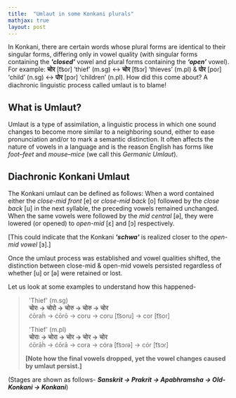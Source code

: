 ```yaml
---
title:  "Umlaut in some Konkani plurals"
mathjax: true
layout: post
---
```

In Konkani, there are certain words whose plural forms are identical to their singular forms, differing only in vowel quality (with singular forms containing the **_'closed’_** vowel and plural forms containing the **_‘open’_** vowel). For example: **चोर** [t͡soɾ] ‘thief’ (m.sg) ↔ **चोर** [t͡sɔɾ] ‘thieves’ (m.pl) & **पोर** [poɾ] ‘child’ (n.sg) ↔ **पोर** [pɔɾ] ‘children’ (n.pl). How did this come about? A diachronic linguistic process called umlaut is to blame!

## What is Umlaut?
Umlaut is a type of assimilation, a linguistic process in which one sound changes to become more similar to a neighboring sound, either to ease pronunciation and/or to mark a semantic distinction. It often affects the nature of vowels in a language and is the reason English has forms like _foot–feet_ and _mouse–mice_ (we call this *Germanic Umlaut*).

## Diachronic Konkani Umlaut
The Konkani umlaut can be defined as follows: When a word contained either the _close-mid front_ [e] or _close-mid back_ [o]  followed by the _close back_ [u] in the next syllable, the preceding vowels remained unchanged. When the same vowels were followed by the _mid central_ [ə], they were lowered (or opened) to _open-mid_ [ɛ] and [ɔ] respectively. 

[This could indicate that the Konkani **_'schwa'_** is realized closer to the _open-mid vowel_ [ɜ].]

Once the umlaut process was established and vowel qualities shifted, the distinction between close-mid & open-mid vowels persisted regardless of whether [u] or [ə] were retained or lost.

Let us look at some examples to understand how this happened-

> &nbsp; 'Thief' (m.sg) <br>
> &nbsp; **चोरः → चोरो → चोरु → चोरु → चोर​** <br>
> &nbsp; ćōraḣ → ćōrō → coru → coru [t͡soɾu] → cor [t͡soɾ]
>
> &nbsp; 'Thief' (m.pl) <br>
> &nbsp; **चोराः → चोरा → चोर → चोर → चोर​** <br>
> &nbsp; ćōrāḣ → ćōrā → cora → córa [t͡sɔɾə] → cór [t͡sɔɾ]
>
> **[Note how the final vowels dropped, yet the vowel changes caused by umlaut persist.]**

(Stages are shown as follows- **_Sanskrit → Prakrit → Apabhramsha → Old-Konkani → Konkani_**)

